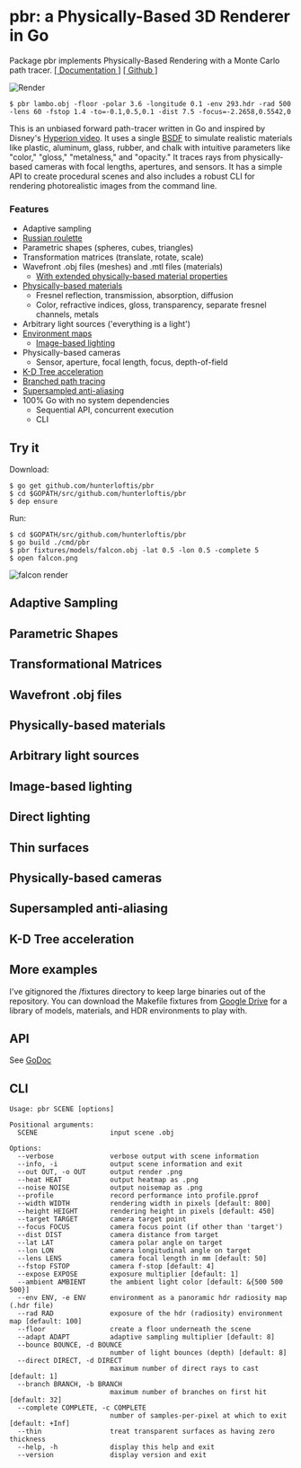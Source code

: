 # pbr: a Physically-Based 3D Renderer in Go

Package pbr implements Physically-Based Rendering with a Monte Carlo path tracer.
[[ Documentation ]](https://godoc.org/github.com/hunterloftis/pbr)
[[ Github ]](https://github.com/hunterloftis/pbr)

![Render](https://user-images.githubusercontent.com/364501/34923521-c39b132c-f96a-11e7-9a27-f79f67268079.png)

```
$ pbr lambo.obj -floor -polar 3.6 -longitude 0.1 -env 293.hdr -rad 500 -lens 60 -fstop 1.4 -to=-0.1,0.5,0.1 -dist 7.5 -focus=-2.2658,0.5542,0
```

This is an unbiased forward path-tracer written in Go and inspired by Disney's [Hyperion video](https://www.disneyanimation.com/technology/innovations/hyperion). It uses a single [BSDF](https://en.wikipedia.org/wiki/Bidirectional_scattering_distribution_function) to simulate realistic materials like plastic, aluminum, glass, rubber, and chalk with intuitive parameters like "color," "gloss," "metalness," and "opacity." It traces rays from physically-based cameras with focal lengths, apertures, and sensors. It has a simple API to create procedural scenes and also includes a robust CLI for rendering photorealistic images from the command line.

### Features

- Adaptive sampling
- [Russian roulette](https://computergraphics.stackexchange.com/questions/2316/is-russian-roulette-really-the-answer)
- Parametric shapes (spheres, cubes, triangles)
- Transformation matrices (translate, rotate, scale)
- Wavefront .obj files (meshes) and .mtl files (materials)
	- [With extended physically-based material properties](http://exocortex.com/blog/extending_wavefront_mtl_to_support_pbr)
- [Physically-based materials](https://www.marmoset.co/posts/basic-theory-of-physically-based-rendering/)
  - Fresnel reflection, transmission, absorption, diffusion
  - Color, refractive indices, gloss, transparency, separate fresnel channels, metals
- Arbitrary light sources ('everything is a light')
- [Environment maps](http://gl.ict.usc.edu/Data/HighResProbes/)
	- [Image-based lighting](https://agraphicsguy.wordpress.com/2016/09/07/image-based-lighting-in-offline-and-real-time-rendering/)
- Physically-based cameras
  - Sensor, aperture, focal length, focus, depth-of-field
- [K-D Tree acceleration](http://slideplayer.com/slide/7653218/)
- [Branched path tracing](https://blender.stackexchange.com/a/3258)
- [Supersampled anti-aliasing](https://en.wikipedia.org/wiki/Supersampling)
- 100% Go with no system dependencies
	- Sequential API, concurrent execution
	- CLI

## Try it

Download:

```
$ go get github.com/hunterloftis/pbr
$ cd $GOPATH/src/github.com/hunterloftis/pbr
$ dep ensure
```

Run:

```
$ cd $GOPATH/src/github.com/hunterloftis/pbr
$ go build ./cmd/pbr
$ pbr fixtures/models/falcon.obj -lat 0.5 -lon 0.5 -complete 5
$ open falcon.png
```

![falcon render](https://user-images.githubusercontent.com/364501/34923876-aaa1f07c-f96d-11e7-8dc2-199373bdb51e.png)

## Adaptive Sampling



## Parametric Shapes

## Transformational Matrices

## Wavefront .obj files

## Physically-based materials

## Arbitrary light sources

## Image-based lighting

## Direct lighting

## Thin surfaces

## Physically-based cameras

## Supersampled anti-aliasing

## K-D Tree acceleration

## More examples

I've gitignored the /fixtures directory to keep large binaries out of the repository.
You can download the Makefile fixtures from [Google Drive](https://drive.google.com/drive/folders/1hXQfQ9bZOIt8TvyoaUrRpELMxhKzrOCG?usp=sharing) for a library of models, materials, and HDR environments to play with.

## API

See [GoDoc](https://godoc.org/github.com/hunterloftis/pbr)

## CLI

```
Usage: pbr SCENE [options]

Positional arguments:
  SCENE                  input scene .obj

Options:
  --verbose              verbose output with scene information
  --info, -i             output scene information and exit
  --out OUT, -o OUT      output render .png
  --heat HEAT            output heatmap as .png
  --noise NOISE          output noisemap as .png
  --profile              record performance into profile.pprof
  --width WIDTH          rendering width in pixels [default: 800]
  --height HEIGHT        rendering height in pixels [default: 450]
  --target TARGET        camera target point
  --focus FOCUS          camera focus point (if other than 'target')
  --dist DIST            camera distance from target
  --lat LAT              camera polar angle on target
  --lon LON              camera longitudinal angle on target
  --lens LENS            camera focal length in mm [default: 50]
  --fstop FSTOP          camera f-stop [default: 4]
  --expose EXPOSE        exposure multiplier [default: 1]
  --ambient AMBIENT      the ambient light color [default: &{500 500 500}]
  --env ENV, -e ENV      environment as a panoramic hdr radiosity map (.hdr file)
  --rad RAD              exposure of the hdr (radiosity) environment map [default: 100]
  --floor                create a floor underneath the scene
  --adapt ADAPT          adaptive sampling multiplier [default: 8]
  --bounce BOUNCE, -d BOUNCE
                         number of light bounces (depth) [default: 8]
  --direct DIRECT, -d DIRECT
                         maximum number of direct rays to cast [default: 1]
  --branch BRANCH, -b BRANCH
                         maximum number of branches on first hit [default: 32]
  --complete COMPLETE, -c COMPLETE
                         number of samples-per-pixel at which to exit [default: +Inf]
  --thin                 treat transparent surfaces as having zero thickness
  --help, -h             display this help and exit
  --version              display version and exit
```

